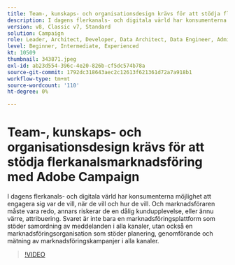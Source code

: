 ```yaml
---
title: Team-, kunskaps- och organisationsdesign krävs för att stödja flerkanalsmarknadsföring med Adobe Campaign
description: I dagens flerkanals- och digitala värld har konsumenterna möjlighet att engagera sig var de vill, när de vill och hur de vill.
version: v8, Classic v7, Standard
solution: Campaign
role: Leader, Architect, Developer, Data Architect, Data Engineer, Admin, User
level: Beginner, Intermediate, Experienced
kt: 10509
thumbnail: 343871.jpeg
exl-id: ab23d554-396c-4e20-826b-cf5dc574b78a
source-git-commit: 1792dc318643aec2c12613f621361d72a7a918b1
workflow-type: tm+mt
source-wordcount: '110'
ht-degree: 0%

---
```


# Team-, kunskaps- och organisationsdesign krävs för att stödja flerkanalsmarknadsföring med Adobe Campaign

I dagens flerkanals- och digitala värld har konsumenterna möjlighet att engagera sig var de vill, när de vill och hur de vill. Och marknadsföraren måste vara redo, annars riskerar de en dålig kundupplevelse, eller ännu värre, attribuering. Svaret är inte bara en marknadsföringsplattform som stöder samordning av meddelanden i alla kanaler, utan också en marknadsföringsorganisation som stöder planering, genomförande och mätning av marknadsföringskampanjer i alla kanaler.

>[!VIDEO](https://video.tv.adobe.com/v/343871/?quality=12&learn=on)
